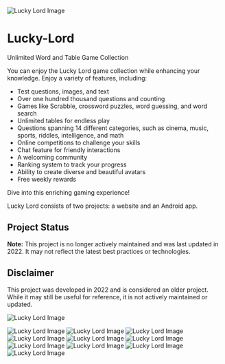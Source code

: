 ![Lucky Lord Image](https://github.com/Meysam-Arab/Lucky-Lord/blob/main/images/Untitled.png)

# Lucky-Lord
Unlimited Word and Table Game Collection

You can enjoy the Lucky Lord game collection while enhancing your knowledge. Enjoy a variety of features, including:

- Test questions, images, and text  
- Over one hundred thousand questions and counting  
- Games like Scrabble, crossword puzzles, word guessing, and word search  
- Unlimited tables for endless play  
- Questions spanning 14 different categories, such as cinema, music, sports, riddles, intelligence, and math  
- Online competitions to challenge your skills  
- Chat feature for friendly interactions  
- A welcoming community  
- Ranking system to track your progress  
- Ability to create diverse and beautiful avatars  
- Free weekly rewards  

Dive into this enriching gaming experience!

Lucky Lord consists of two projects: a website and an Android app.

## Project Status
**Note:** This project is no longer actively maintained and was last updated in 2022. It may not reflect the latest best practices or technologies.

## Disclaimer
This project was developed in 2022 and is considered an older project. While it may still be useful for reference, it is not actively maintained or updated.

![Lucky Lord Image](https://github.com/Meysam-Arab/Lucky-Lord/blob/main/images/Untitled.png)

![Lucky Lord Image](https://github.com/Meysam-Arab/Lucky-Lord/blob/main/images/ir.fardan7eghlim.luckylord6.jpg)
![Lucky Lord Image](https://github.com/Meysam-Arab/Lucky-Lord/blob/main/images/ir.fardan7eghlim.luckylord7.jpg)
![Lucky Lord Image](https://github.com/Meysam-Arab/Lucky-Lord/blob/main/images/ir.fardan7eghlim.luckylord8.jpg)
![Lucky Lord Image](https://github.com/Meysam-Arab/Lucky-Lord/blob/main/images/ir.fardan7eghlim.luckylord9.jpg)
![Lucky Lord Image](https://github.com/Meysam-Arab/Lucky-Lord/blob/main/images/ir.fardan7eghlim.luckylord10.jpg)
![Lucky Lord Image](https://github.com/Meysam-Arab/Lucky-Lord/blob/main/images/ir.fardan7eghlim.luckylord11.jpg)
![Lucky Lord Image](https://github.com/Meysam-Arab/Lucky-Lord/blob/main/images/ir.fardan7eghlim.luckylord12.jpg)
![Lucky Lord Image](https://github.com/Meysam-Arab/Lucky-Lord/blob/main/images/ir.fardan7eghlim.luckylord13.jpg)
![Lucky Lord Image](https://github.com/Meysam-Arab/Lucky-Lord/blob/main/images/ir.fardan7eghlim.luckylord14.jpg)
![Lucky Lord Image](https://github.com/Meysam-Arab/Lucky-Lord/blob/main/images/ir.fardan7eghlim.luckylord15.jpg)
